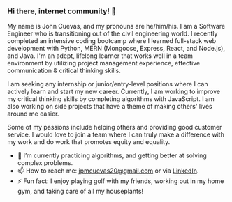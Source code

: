 ### Hi there, internet community! 👋

<!--
**jpmcuevas20/jpmcuevas20** is a ✨ _special_ ✨ repository because its `README.md` (this file) appears on your GitHub profile.
-->
My name is John Cuevas, and my pronouns are he/him/his. I am a Software Engineer who is transitioning out of the civil engineering world. I recently completed an intensive coding bootcamp where I learned full-stack web development with Python, MERN (Mongoose, Express, React, and Node.js), and Java. I'm an adept, lifelong learner that works well in a team environment by utilizing project management experience, effective communication & critical thinking skills. 

I am seeking any internship or junior/entry-level positions where I can actively learn and start my new career. Currently, I am working to improve my critical thinking skills by completing algorithms with JavaScript. I am also working on side projects that have a theme of making others' lives around me easier.

Some of my passions include helping others and providing good customer service. I would love to join a team where I can truly make a difference with my work and do work that promotes equity and equality.
  
- 🌱 I’m currently practicing algorithms, and getting better at solving complex problems.
- 📫 How to reach me: jpmcuevas20@gmail.com or via [LinkedIn](https://www.linkedin.com/in/john-cuevas-115032155/).
- ⚡ Fun fact: I enjoy playing golf with my friends, working out in my home gym, and taking care of all my houseplants!

